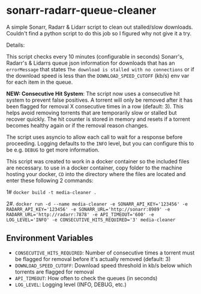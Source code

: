# sonarr-radarr-queue-cleaner

A simple Sonarr, Radarr & Lidarr script to clean out stalled/slow downloads.
Couldn't find a python script to do this job so I figured why not give it a try.

Details:

This script checks every 10 minutes (configurable in seconds) Sonarr's, Radarr's & Lidarrs queue json information for downloads that has an `errorMessage` that states `The download is stalled with no connections` or if the download speed is less than the `DOWNLOAD_SPEED_CUTOFF` (kb/s) env var for each item in the queue. 

**NEW: Consecutive Hit System**: The script now uses a consecutive hit system to prevent false positives. A torrent will only be removed after it has been flagged for removal X consecutive times in a row (default: 3). This helps avoid removing torrents that are temporarily slow or stalled but recover quickly. The hit counter is stored in memory and resets if a torrent becomes healthy again or if the removal reason changes.

The script uses asyncio to allow each call to wait for a response before proceeding.
Logging defaults to the `INFO` level, but you can configure this to be e.g. `DEBUG` to get more information.

This script was created to work in a docker container so the included files are necessary.
to use in a docker container, copy folder to the machine hosting your docker, `CD` into the directory where the files are located and enter these following 2 commands:

1# `docker build -t media-cleaner .`

2#. `docker run -d --name media-cleaner -e SONARR_API_KEY='123456' -e RADARR_API_KEY='123456' -e SONARR_URL='http://sonarr:8989' -e RADARR_URL='http://radarr:7878' -e API_TIMEOUT='600' -e LOG_LEVEL='INFO' -e CONSECUTIVE_HITS_REQUIRED='3' media-cleaner`

## Environment Variables

- `CONSECUTIVE_HITS_REQUIRED`: Number of consecutive times a torrent must be flagged for removal before it's actually removed (default: 3)
- `DOWNLOAD_SPEED_CUTOFF`: Download speed threshold in kb/s below which torrents are flagged for removal
- `API_TIMEOUT`: How often to check the queues (in seconds)
- `LOG_LEVEL`: Logging level (INFO, DEBUG, etc.)
